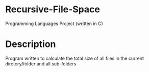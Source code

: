 # Recursive-File-Space
Programming Languages Project (written in C)

# Description
Program written to calculate the total size of all files in the current dirctory/folder and all sub-folders
